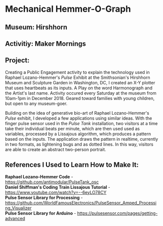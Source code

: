 # Mechanical Hemmer-O-Graph
## Museum: Hirshhorn
## Activitiy: Maker Mornings

## Project:
Creating a Public Engagement activity to explain the technology used in Raphael Lozano-Hemmer's <i>Pulse</i>
Exhibit at the Smithsonian's Hirshhorn Museum and Sculpture Garden in Washington, DC, I created an X-Y plotter
that uses heartbeats as its inputs. A Play on the word Harmonograph and the Artist's last name. 
Activity occured every Saturday at the museum from 10am-1pm in December 2018. 
Geared toward families with young children, but open to any museum-goer.

Building on the idea of generative bio-art of Raphael Lozano-Hemmer's <i>Pulse</i> exhibit, 
I developed a few applications using similar ideas. With the finger pulse sensor used in the <i>Pulse Tank</i> 
installation, two visitors at a time take their individual beats per minute, which are then used used as 
variables, processed by a Lissajous algorithm, which produces a pattern based on the inputs. 
The application draws the pattern in realtime, currently in two formats, as lightening bugs and as dotted 
lines. In this way, visitors are able to create an abstract two-person portrait.

## References I Used to Learn How to Make It:
<b>Raphael Lozano-Hemmer Code</b> - https://github.com/antimodular/PulseTank_osc </br>
<b>Daniel Shiffman's Coding Train Lissajous Tutorial</b> - https://www.youtube.com/watch?v=--6eyLO78CY </br>
<b>Pulse Sensor Library for Processing</b> - https://github.com/WorldFamousElectronics/PulseSensor_Amped_Processing_Visualizer </br>
<b>Pulse Sensor Library for Arduino</b> - https://pulsesensor.com/pages/getting-advanced </br>
